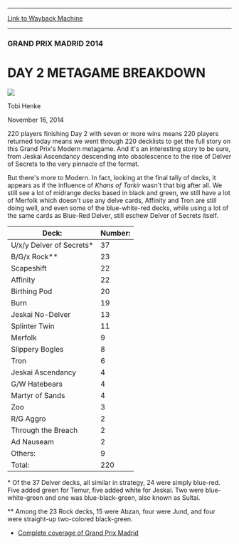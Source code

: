 
---
[Link to Wayback Machine](https://web.archive.org/web/20141119011918/http://magic.wizards.com/en/events/coverage/gpmad14/day-2-metagame-breakdown-2014-11-16)

[_metadata_:description]:- "220 players finishing Day 2 with seven or more wins means 220 players returned today means we went through 220 decklists to get the full story on this Grand Prix's Modern metagame. And it's an interesting story to be sure, from Jeskai Ascendancy descending into obsolescence to the rise of Delver of Secrets to the very pinnacle of the format."
[_metadata_:generator]:- "Drupal 7 (http://drupal.org)"
[_metadata_:node]:- "313546"
[_metadata_:publish_date]:- "2014-11-16"
[_metadata_:source]:- "div-main"
[_metadata_:title]:- "DAY 2 METAGAME BREAKDOWN"
[_metadata_:wayback_capture_timestamp]:- "2014-11-19 01:19:18"
[_metadata_:wayback_raw_url]:- "https://web.archive.org/web/20141119011918id_/http://magic.wizards.com/en/events/coverage/gpmad14/day-2-metagame-breakdown-2014-11-16"
[_metadata_:wayback_url]:- "http://magic.wizards.com/en/events/coverage/gpmad14/day-2-metagame-breakdown-2014-11-16"
---





### GRAND PRIX MADRID 2014


DAY 2 METAGAME BREAKDOWN
========================



![](https://media.magic.wizards.com/styles/auth_small/public/images/person/henke_author.jpg)

Tobi Henke




November 16, 2014
 










220 players finishing Day 2 with seven or more wins means 220 players returned today means we went through 220 decklists to get the full story on this Grand Prix's Modern metagame. And it's an interesting story to be sure, from Jeskai Ascendancy descending into obsolescence to the rise of Delver of Secrets to the very pinnacle of the format.



 But there's more to Modern. In fact, looking at the final tally of decks, it appears as if the influence of *Khans of Tarkir* wasn't that big after all. We still see a lot of midrange decks based in black and green, we still have a lot of Merfolk which doesn't use any delve cards, Affinity and Tron are still doing well, and even some of the blue-white-red decks, while using a lot of the same cards as Blue-Red Delver, still eschew Delver of Secrets itself.






| Deck: | Number: |
| --- | --- |
| U/x/y Delver of Secrets\* | 37 |
| B/G/x Rock\*\* | 23 |
| Scapeshift | 22 |
| Affinity | 22 |
| Birthing Pod | 20 |
| Burn | 19 |
| Jeskai No-Delver | 13 |
| Splinter Twin | 11 |
| Merfolk | 9 |
| Slippery Bogles | 8 |
| Tron | 6 |
| Jeskai Ascendancy | 4 |
| G/W Hatebears | 4 |
| Martyr of Sands | 4 |
| Zoo | 3 |
| R/G Aggro | 2 |
| Through the Breach | 2 |
| Ad Nauseam | 2 |
| Others: | 9 |
| Total: | 220 |


\* Of the 37 Delver decks, all similar in strategy, 24 were simply blue-red. Five added green for Temur, five added white for Jeskai. Two were blue-white-green and one was blue-black-green, also known as Sultai.


\*\* Among the 23 Rock decks, 15 were Abzan, four were Jund, and four were straight-up two-colored black-green.



* [Complete coverage of Grand Prix Madrid](/node/312166)






 
 




  







